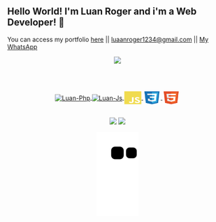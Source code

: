 ## Hello World! I'm Luan Roger and i'm a Web Developer! 🔱
You can access my portfolio <a href="http://luanrogerr.000webhostapp.com" target="_blank">here</a> || luaanroger1234@gmail.com || <a href="http://wa.me/5521966628528" target="_blank">My WhatsApp</a>

<div style="display:inline_block" align="center">
  
  <a href="https://github.com/luanrogerr">
    <img height="130em" src="https://github-readme-stats.vercel.app/api/top-langs/?username=luanrogerr&hide=stars,prs,contribs&layout=compact&langs_count=10&title_color=30647A&theme=gradient"/>
    
</div>
  
  ##
  
<div style="display: inline_block" align="center"><br>
  
  <img align="center" alt="Luan-Php" height="30" width="40" 
src="https://cdn.jsdelivr.net/gh/devicons/devicon/icons/php/php-plain.svg">
  <img align="center" alt="Luan-Js" height="30" width="40" src="https://cdn.jsdelivr.net/gh/devicons/devicon/icons/mysql/mysql-original-wordmark.svg">
  <img align="center" alt="Luan-Js" height="30" width="40" src="https://raw.githubusercontent.com/devicons/devicon/master/icons/javascript/javascript-plain.svg">
  <img align="center" alt="Luan-CSS" height="30" width="40" src="https://raw.githubusercontent.com/devicons/devicon/master/icons/css3/css3-original.svg">
  <img align="center" alt="Luan-HTML" height="30" width="40" src="https://raw.githubusercontent.com/devicons/devicon/master/icons/html5/html5-original.svg">
  
</div>
  
  ##
 
<div align="center"> 
  
  <a href="https://www.linkedin.com/in/luanrogerr" target="_blank"><img src="https://img.shields.io/badge/LinkedIn-0077B5?style=for-the-badge&logo=linkedin&logoColor=white" target="_blank"></a> 
  <a href="https://instagram.com/luanrogerr_" target="_blank"><img src="https://img.shields.io/badge/-Instagram-%23E4405F?style=for-the-badge&logo=instagram&logoColor=white" target="_blank"></a>
  
  ![Snake animation](https://github.com/luanrogerr/luanrogerr/blob/output/github-contribution-grid-snake.svg)
 
</div>
  
  
